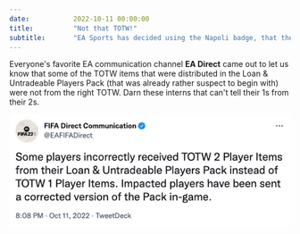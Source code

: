 ```yaml
---
date: 			2022-10-11 00:00:00
title: 			"Not that TOTW!"
subtitle: 		"EA Sports has decided using the Napoli badge, that they don't have the rights to anymore."
---
```


Everyone's favorite EA communication channel **EA Direct** came out to let us know that some of the TOTW items that were distributed in the Loan & Untradeable Players Pack (that was already rather suspect to begin with) were not from the right TOTW. Darn these interns that can't tell their 1s from their 2s.

<img src="/assets/images/totw.jpg" alt="They meant a TOTW1, not 2..."/>